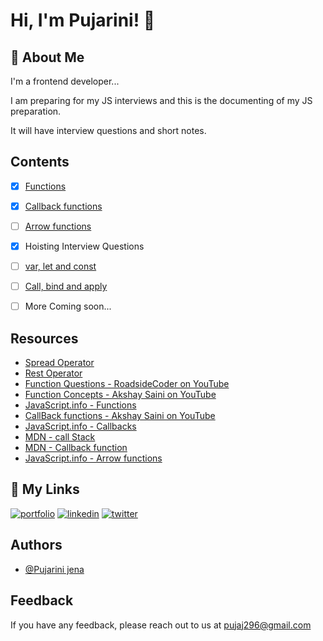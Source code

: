 # Hi, I'm Pujarini! 👋

## 🚀 About Me
I'm a frontend developer...

I am preparing for my JS interviews and this is the documenting of my JS preparation.

It will have interview questions and short notes.


## Contents

 - [x]  [Functions](https://github.com/Pujarini/JS-prep-101/blob/develop/functions.md)
 - [x] [Callback functions]()
- [ ] [Arrow functions]()
- [x] Hoisting Interview Questions
- [ ] [var, let and const]()
- [ ] [Call, bind and apply]()
- [ ] More Coming soon...
 
 
## Resources

- [Spread Operator](https://developer.mozilla.org/en-US/docs/Web/JavaScript/Reference/Operators/Spread_syntax)
- [Rest Operator](https://developer.mozilla.org/en-US/docs/Web/JavaScript/Reference/Functions/rest_parameters)
- [Function Questions - RoadsideCoder on YouTube](https://www.youtube.com/watch?v=btwFJT_xzdg)
- [Function Concepts - Akshay Saini on YouTube ](https://www.youtube.com/watch?v=SHINoHxvTso)
- [JavaScript.info - Functions](https://javascript.info/function-basics)
- [CallBack functions - Akshay Saini on YouTube ](https://www.youtube.com/watch?v=btj35dh3_U8)
- [JavaScript.info - Callbacks ](https://javascript.info/callbacks)
- [MDN - call Stack ](https://developer.mozilla.org/en-US/docs/Glossary/Call_stack)
- [MDN - Callback function ](https://developer.mozilla.org/en-US/docs/Glossary/Callback_function)
- [JavaScript.info - Arrow functions](https://javascript.info/arrow-functions)





## 🔗 My Links
[![portfolio](https://img.shields.io/badge/my_portfolio-000?style=for-the-badge&logo=ko-fi&logoColor=white)](https://pujarini-portfolio-v2.netlify.app/)
[![linkedin](https://img.shields.io/badge/linkedin-0A66C2?style=for-the-badge&logo=linkedin&logoColor=white)](https://www.linkedin.com/in/pujarini-jena/)
[![twitter](https://img.shields.io/badge/twitter-1DA1F2?style=for-the-badge&logo=twitter&logoColor=white)](https://twitter.com/pujarini_codeit)

## Authors

- [@Pujarini jena](https://twitter.com/pujarini_codeit)


## Feedback

If you have any feedback, please reach out to us at pujaj296@gmail.com




